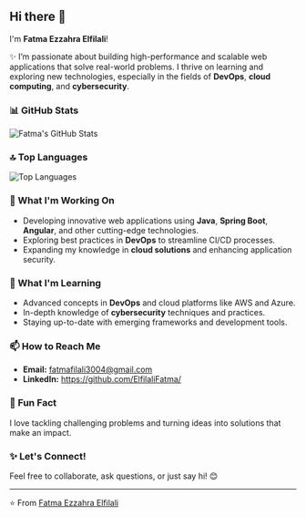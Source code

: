 ## Hi there 👋  

I'm **Fatma Ezzahra Elfilali**!  

✨ I’m passionate about building high-performance and scalable web applications that solve real-world problems. I thrive on learning and exploring new technologies, especially in the fields of **DevOps**, **cloud computing**, and **cybersecurity**.  
### 📊 GitHub Stats  

![Fatma's GitHub Stats](https://github-readme-stats.vercel.app/api?username=ElfilaliFatma&show_icons=true&theme=radical)  

### 🔝 Top Languages  

![Top Languages](https://github-readme-stats.vercel.app/api/top-langs/?username=ElfilaliFatma&layout=compact&theme=radical)  

### 🔭 What I'm Working On  
- Developing innovative web applications using **Java**, **Spring Boot**, **Angular**, and other cutting-edge technologies.  
- Exploring best practices in **DevOps** to streamline CI/CD processes.  
- Expanding my knowledge in **cloud solutions** and enhancing application security.  

### 🌱 What I'm Learning  
- Advanced concepts in **DevOps** and cloud platforms like AWS and Azure.  
- In-depth knowledge of **cybersecurity** techniques and practices.  
- Staying up-to-date with emerging frameworks and development tools.  

### 📫 How to Reach Me  
- **Email:** fatmafilali3004@gmail.com 
- **LinkedIn:** https://github.com/ElfilaliFatma/

### 💬 Fun Fact  
I love tackling challenging problems and turning ideas into solutions that make an impact.  

### ✨ Let's Connect!  
Feel free to collaborate, ask questions, or just say hi! 😊  

---
⭐️ From [Fatma Ezzahra Elfilali](https://github.com/ElfilaliFatma)  

